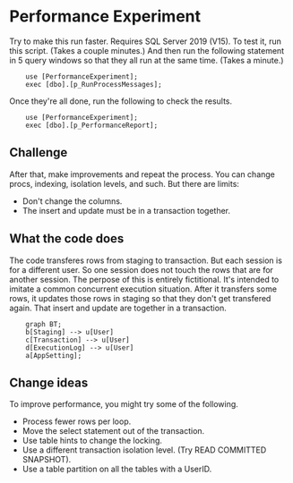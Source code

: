# Performance Experiment

Try to make this run faster. Requires SQL Server 2019 (V15). To test it, run this script. (Takes a couple minutes.) And then run the following statement in 5 query windows so that they all run at the same time. (Takes a minute.)

		use [PerformanceExperiment];
		exec [dbo].[p_RunProcessMessages];

Once they're all done, run the following to check the results.

		use [PerformanceExperiment];
		exec [dbo].[p_PerformanceReport];

## Challenge
After that, make improvements and repeat the process. You can change procs, indexing, isolation levels, and such. But there are limits:
* Don't change the columns.
* The insert and update must be in a transaction together.

## What the code does
The code transferes rows from staging to transaction. But each session is for a different user. So one session does not touch the rows that are for another session. The perpose of this is entirely fictitional. It's intended to imitate a common concurrent execution situation. After it transfers some rows, it updates those rows in staging so that they don't get transfered again. That insert and update are together in a transaction.

```mermaid
	graph BT;
	b[Staging] --> u[User]
	c[Transaction] --> u[User]
	d[ExecutionLog] --> u[User]
	a[AppSetting];
```

## Change ideas
To improve performance, you might try some of the following.
- Process fewer rows per loop.
- Move the select statement out of the transaction.
- Use table hints to change the locking.
- Use a different transaction isolation level. (Try READ COMMITTED SNAPSHOT).
- Use a table partition on all the tables with a UserID.


